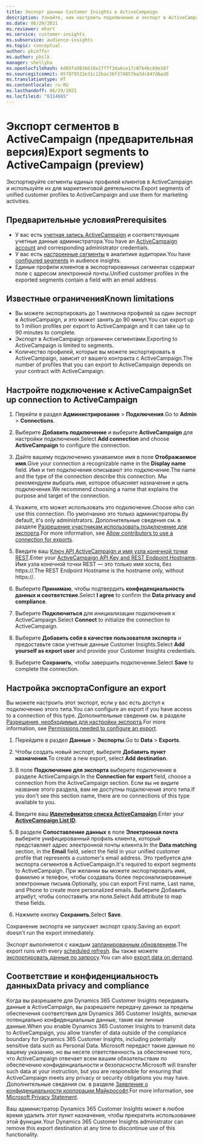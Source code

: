 ```yaml
---
title: Экспорт данных Customer Insights в ActiveCampaign
description: Узнайте, как настроить подключение и экспорт в ActiveCampaign.
ms.date: 06/29/2021
ms.reviewer: mhart
ms.service: customer-insights
ms.subservice: audience-insights
ms.topic: conceptual
author: pkieffer
ms.author: philk
manager: shellyha
ms.openlocfilehash: 6d85fa9836618e27f7f3da6ce17c07b4bc89e187
ms.sourcegitcommit: 057079532e31c12bac36f374857ba3dc847d6ad0
ms.translationtype: HT
ms.contentlocale: ru-RU
ms.lasthandoff: 06/29/2021
ms.locfileid: "6314665"
---
```

# <a name="export-segments-to-activecampaign-preview"></a><span data-ttu-id="f7767-103">Экспорт сегментов в ActiveCampaign (предварительная версия)</span><span class="sxs-lookup"><span data-stu-id="f7767-103">Export segments to ActiveCampaign (preview)</span></span>

<span data-ttu-id="f7767-104">Экспортируйте сегменты единых профилей клиентов в ActiveCampaign и используйте их для маркетинговой деятельности.</span><span class="sxs-lookup"><span data-stu-id="f7767-104">Export segments of unified customer profiles to ActiveCampaign and use them for marketing activities.</span></span>

## <a name="prerequisites"></a><span data-ttu-id="f7767-105">Предварительные условия</span><span class="sxs-lookup"><span data-stu-id="f7767-105">Prerequisites</span></span>

-   <span data-ttu-id="f7767-106">У вас есть [учетная запись ActiveCampaign](https://www.activecampaign.com/) и соответствующие учетные данные администратора.</span><span class="sxs-lookup"><span data-stu-id="f7767-106">You have an [ActiveCampaign account](https://www.activecampaign.com/) and corresponding administrator credentials.</span></span>
-   <span data-ttu-id="f7767-107">У вас есть [настроенные сегменты](segments.md) в аналитике аудитории.</span><span class="sxs-lookup"><span data-stu-id="f7767-107">You have [configured segments](segments.md) in audience insights.</span></span>
-   <span data-ttu-id="f7767-108">Единые профили клиентов в экспортированных сегментах содержат поле с адресом электронной почты.</span><span class="sxs-lookup"><span data-stu-id="f7767-108">Unified customer profiles in the exported segments contain a field with an email address.</span></span>

## <a name="known-limitations"></a><span data-ttu-id="f7767-109">Известные ограничения</span><span class="sxs-lookup"><span data-stu-id="f7767-109">Known limitations</span></span>

- <span data-ttu-id="f7767-110">Вы можете экспортировать до 1 миллиона профилей за один экспорт в ActiveCampaign, и это может занять до 90 минут.</span><span class="sxs-lookup"><span data-stu-id="f7767-110">You can export up to 1 million profiles per export to ActiveCampaign and it can take up to 90 minutes to complete.</span></span>
- <span data-ttu-id="f7767-111">Экспорт в ActiveCampaign ограничен сегментами.</span><span class="sxs-lookup"><span data-stu-id="f7767-111">Exporting to ActiveCampaign is limited to segments.</span></span>
- <span data-ttu-id="f7767-112">Количество профилей, которые вы можете экспортировать в ActiveCampaign, зависит от вашего контракта с ActiveCampaign.</span><span class="sxs-lookup"><span data-stu-id="f7767-112">The number of profiles that you can export to ActiveCampaign depends on your contract with ActiveCampaign.</span></span>

## <a name="set-up-connection-to-activecampaign"></a><span data-ttu-id="f7767-113">Настройте подключение к ActiveCampaign</span><span class="sxs-lookup"><span data-stu-id="f7767-113">Set up connection to ActiveCampaign</span></span>

1. <span data-ttu-id="f7767-114">Перейти в раздел **Администрирование** > **Подключения**.</span><span class="sxs-lookup"><span data-stu-id="f7767-114">Go to **Admin** > **Connections**.</span></span>

1. <span data-ttu-id="f7767-115">Выберите **Добавить подключение** и выберите **ActiveCampaign** для настройки подключения.</span><span class="sxs-lookup"><span data-stu-id="f7767-115">Select **Add connection** and choose **ActiveCampaign** to configure the connection.</span></span>

1. <span data-ttu-id="f7767-116">Дайте вашему подключению узнаваемое имя в поле **Отображаемое имя**.</span><span class="sxs-lookup"><span data-stu-id="f7767-116">Give your connection a recognizable name in the **Display name** field.</span></span> <span data-ttu-id="f7767-117">Имя и тип подключения описывают это подключение.</span><span class="sxs-lookup"><span data-stu-id="f7767-117">The name and the type of the connection describe this connection.</span></span> <span data-ttu-id="f7767-118">Мы рекомендуем выбрать имя, которое объясняет назначение и цель подключения.</span><span class="sxs-lookup"><span data-stu-id="f7767-118">We recommend choosing a name that explains the purpose and target of the connection.</span></span>

1. <span data-ttu-id="f7767-119">Укажите, кто может использовать это подключение.</span><span class="sxs-lookup"><span data-stu-id="f7767-119">Choose who can use this connection.</span></span> <span data-ttu-id="f7767-120">По умолчанию это только администраторы.</span><span class="sxs-lookup"><span data-stu-id="f7767-120">By default, it's only administrators.</span></span> <span data-ttu-id="f7767-121">Дополнительные сведения см. в разделе [Разрешение участникам использовать подключение для экспорта](connections.md#allow-contributors-to-use-a-connection-for-exports).</span><span class="sxs-lookup"><span data-stu-id="f7767-121">For more information, see [Allow contributors to use a connection for exports](connections.md#allow-contributors-to-use-a-connection-for-exports).</span></span>

1. <span data-ttu-id="f7767-122">Введите ваш [Ключ API ActiveCampaign и имя узла конечной точки REST](https://help.activecampaign.com/hc/articles/207317590-Getting-started-with-the-API#how-to-obtain-your-activecampaign-api-url-and-key).</span><span class="sxs-lookup"><span data-stu-id="f7767-122">Enter your [ActiveCampaign API Key and REST Endpoint Hostname](https://help.activecampaign.com/hc/articles/207317590-Getting-started-with-the-API#how-to-obtain-your-activecampaign-api-url-and-key).</span></span> <span data-ttu-id="f7767-123">Имя узла конечной точки REST — это только имя хоста, без https://.</span><span class="sxs-lookup"><span data-stu-id="f7767-123">The REST Endpoint Hostname is the hostname only, without https://.</span></span> 

1. <span data-ttu-id="f7767-124">Выберите **Принимаю**, чтобы подтвердить **конфиденциальность данных и соответствие**.</span><span class="sxs-lookup"><span data-stu-id="f7767-124">Select **I agree** to confirm the **Data privacy and compliance**.</span></span>

1. <span data-ttu-id="f7767-125">Выберите **Подключиться** для инициализации подключения к ActiveCampaign.</span><span class="sxs-lookup"><span data-stu-id="f7767-125">Select **Connect** to initialize the connection to ActiveCampaign.</span></span>

1. <span data-ttu-id="f7767-126">Выберите **Добавить себя в качестве пользователя экспорта** и предоставьте свои учетные данные Customer Insights.</span><span class="sxs-lookup"><span data-stu-id="f7767-126">Select **Add yourself as export user** and provide your Customer Insights credentials.</span></span>

1. <span data-ttu-id="f7767-127">Выберите **Сохранить**, чтобы завершить подключение.</span><span class="sxs-lookup"><span data-stu-id="f7767-127">Select **Save** to complete the connection.</span></span>

## <a name="configure-an-export"></a><span data-ttu-id="f7767-128">Настройка экспорта</span><span class="sxs-lookup"><span data-stu-id="f7767-128">Configure an export</span></span>

<span data-ttu-id="f7767-129">Вы можете настроить этот экспорт, если у вас есть доступ к подключению этого типа.</span><span class="sxs-lookup"><span data-stu-id="f7767-129">You can configure an export if you have access to a connection of this type.</span></span> <span data-ttu-id="f7767-130">Дополнительные сведения см. в разделе [Разрешения, необходимые для настройки экспорта](export-destinations.md#set-up-a-new-export).</span><span class="sxs-lookup"><span data-stu-id="f7767-130">For more information, see [Permissions needed to configure an export](export-destinations.md#set-up-a-new-export).</span></span>

1. <span data-ttu-id="f7767-131">Перейдите в раздел **Данные** > **Экспорты**.</span><span class="sxs-lookup"><span data-stu-id="f7767-131">Go to **Data** > **Exports**.</span></span>

1. <span data-ttu-id="f7767-132">Чтобы создать новый экспорт, выберите **Добавить пункт назначения**.</span><span class="sxs-lookup"><span data-stu-id="f7767-132">To create a new export, select **Add destination**.</span></span>

1. <span data-ttu-id="f7767-133">В поле **Подключение для экспорта** выберите подключение в разделе ActiveCampaign.</span><span class="sxs-lookup"><span data-stu-id="f7767-133">In the **Connection for export** field, choose a connection from the ActiveCampaign section.</span></span> <span data-ttu-id="f7767-134">Если вы не видите название этого раздела, вам не доступны подключения этого типа.</span><span class="sxs-lookup"><span data-stu-id="f7767-134">If you don't see this section name, there are no connections of this type available to you.</span></span>

1. <span data-ttu-id="f7767-135">Введите ваш [**Идентификатор списка ActiveCampaign**](https://help.activecampaign.com/hc/articles/360000030559-How-to-create-a-list-in-ActiveCampaign).</span><span class="sxs-lookup"><span data-stu-id="f7767-135">Enter your [**ActiveCampaign List ID**](https://help.activecampaign.com/hc/articles/360000030559-How-to-create-a-list-in-ActiveCampaign).</span></span>    

3. <span data-ttu-id="f7767-136">В разделе **Сопоставление данных** в поле **Электронная почта** выберите унифицированный профиль клиента, который представляет адрес электронной почты клиента.</span><span class="sxs-lookup"><span data-stu-id="f7767-136">In the **Data matching** section, in the **Email** field, select the field in your unified customer profile that represents a customer's email address.</span></span> <span data-ttu-id="f7767-137">Это требуется для экспорта сегментов в ActiveCampaign.</span><span class="sxs-lookup"><span data-stu-id="f7767-137">It's required to export segments to ActiveCampaign.</span></span> <span data-ttu-id="f7767-138">При желании вы можете экспортировать имя, фамилию и телефон, чтобы создавать более персонализированные электронные письма.</span><span class="sxs-lookup"><span data-stu-id="f7767-138">Optionally, you can export First name, Last name, and Phone to create more personalized emails.</span></span> <span data-ttu-id="f7767-139">Выберите Добавить атрибут, чтобы сопоставить эти поля.</span><span class="sxs-lookup"><span data-stu-id="f7767-139">Select Add attribute to map these fields.</span></span>

1. <span data-ttu-id="f7767-140">Нажмите кнопку **Сохранить**.</span><span class="sxs-lookup"><span data-stu-id="f7767-140">Select **Save**.</span></span>

<span data-ttu-id="f7767-141">Сохранение экспорта не запускает экспорт сразу.</span><span class="sxs-lookup"><span data-stu-id="f7767-141">Saving an export doesn't run the export immediately.</span></span>

<span data-ttu-id="f7767-142">Экспорт выполняется с каждым [запланированным обновлением](system.md#schedule-tab).</span><span class="sxs-lookup"><span data-stu-id="f7767-142">The export runs with every [scheduled refresh](system.md#schedule-tab).</span></span> <span data-ttu-id="f7767-143">Вы также можете [экспортировать данные по запросу](export-destinations.md#run-exports-on-demand).</span><span class="sxs-lookup"><span data-stu-id="f7767-143">You can also [export data on demand](export-destinations.md#run-exports-on-demand).</span></span> 


## <a name="data-privacy-and-compliance"></a><span data-ttu-id="f7767-144">Соответствие и конфиденциальность данных</span><span class="sxs-lookup"><span data-stu-id="f7767-144">Data privacy and compliance</span></span>

<span data-ttu-id="f7767-145">Когда вы разрешаете для Dynamics 365 Customer Insights передавать данные в ActiveCampaign, вы разрешаете передачу данных за пределы обеспечения соответствия для Dynamics 365 Customer Insights, включая потенциально конфиденциальные данные, такие как личные данные.</span><span class="sxs-lookup"><span data-stu-id="f7767-145">When you enable Dynamics 365 Customer Insights to transmit data to ActiveCampaign, you allow transfer of data outside of the compliance boundary for Dynamics 365 Customer Insights, including potentially sensitive data such as Personal Data.</span></span> <span data-ttu-id="f7767-146">Microsoft передаст такие данные по вашему указанию, но вы несете ответственность за обеспечение того, что ActiveCampaign отвечает всем вашим обязательствам по обеспечению конфиденциальности и безопасности.</span><span class="sxs-lookup"><span data-stu-id="f7767-146">Microsoft will transfer such data at your instruction, but you are responsible for ensuring that ActiveCampaign meets any privacy or security obligations you may have.</span></span> <span data-ttu-id="f7767-147">Дополнительные сведения см. в разделе [Заявление о конфиденциальности корпорации Майкрософт](https://go.microsoft.com/fwlink/?linkid=396732).</span><span class="sxs-lookup"><span data-stu-id="f7767-147">For more information, see [Microsoft Privacy Statement](https://go.microsoft.com/fwlink/?linkid=396732).</span></span>

<span data-ttu-id="f7767-148">Ваш администратор Dynamics 365 Customer Insights может в любое время удалить этот пункт назначения, чтобы прекратить использование этой функции.</span><span class="sxs-lookup"><span data-stu-id="f7767-148">Your Dynamics 365 Customer Insights administrator can remove this export destination at any time to discontinue use of this functionality.</span></span>

